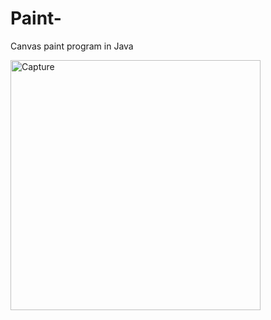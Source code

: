 # Paint-
Canvas paint program in Java

<img width="400" alt="Capture" src="https://user-images.githubusercontent.com/40809349/55680213-ab39f200-58e4-11e9-8e3c-a50c37e4e9b1.PNG">
